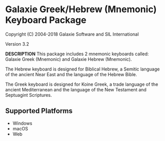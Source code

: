 Galaxie Greek/Hebrew (Mnemonic) Keyboard Package
==================================================

Copyright (C) 2004-2018 Galaxie Software and SIL International

Version 3.2

__DESCRIPTION__
This package includes 2 mnemonic keyboards called: Galaxie Greek (Mnemonic) and 
Galaxie Hebrew (Mnemonic).

The Hebrew keyboard is designed for Biblical Hebrew, a Semitic language of the ancient 
Near East and the language of the Hebrew Bible.

The Greek keyboard is designed for Koine Greek, a trade language of the ancient Mediterranean 
and the language of the New Testament and Septuagint Scriptures.


Supported Platforms
-------------------
 * Windows
 * macOS
 * Web


